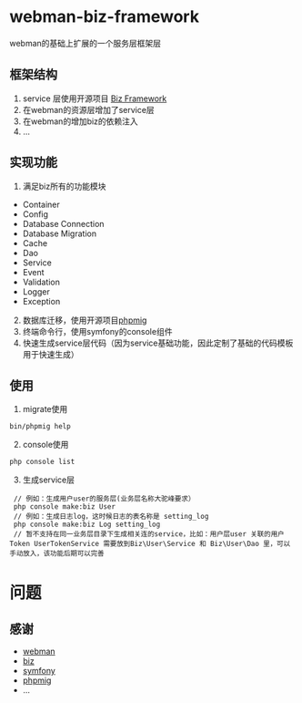 # webman-biz-framework
webman的基础上扩展的一个服务层框架层
## 框架结构

1. service 层使用开源项目 [Biz Framework](https://github.com/codeages/biz-framework)
2. 在webman的资源层增加了service层
3. 在webman的增加biz的依赖注入
4. ...

## 实现功能
1. 满足biz所有的功能模块
- Container
- Config
- Database Connection
- Database Migration
- Cache
- Dao
- Service
- Event
- Validation
- Logger
- Exception
2. 数据库迁移，使用开源项目[phpmig](https://github.com/davedevelopment/phpmig)
3. 终端命令行，使用symfony的console组件
4. 快速生成service层代码（因为service基础功能，因此定制了基础的代码模板用于快速生成）


## 使用
1. migrate使用
```shell
bin/phpmig help
```
2. console使用
```shell
php console list
```
3. 生成service层
``` shell
 // 例如：生成用户user的服务层(业务层名称大驼峰要求）
 php console make:biz User
 // 例如：生成日志log，这时候日志的表名称是 setting_log
 php console make:biz Log setting_log
 // 暂不支持在同一业务层目录下生成相关连的service，比如：用户层user 关联的用户Token UserTokenService 需要放到Biz\User\Service 和 Biz\User\Dao 里，可以手动放入，该功能后期可以完善
```
# 问题
## 感谢
- [webman](https://www.workerman.net/doc/webman/)
- [biz](https://github.com/codeages/biz-framework)
- [symfony](https://symfony.com/)
- [phpmig](https://github.com/davedevelopment/phpmig)
- ...
